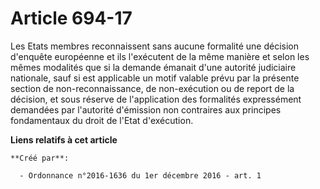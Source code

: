 # Article 694-17

Les Etats membres reconnaissent sans aucune formalité une décision  d'enquête européenne et ils l'exécutent de la même
manière et selon les  mêmes modalités que si la demande émanait d'une autorité judiciaire  nationale, sauf si est applicable
un motif valable prévu par la présente  section de non-reconnaissance, de non-exécution ou de report de la  décision, et sous
réserve de l'application des formalités expressément  demandées par l'autorité d'émission non contraires aux principes
fondamentaux du droit de l'Etat d'exécution.

**Liens relatifs à cet article**

	**Créé par**:

	  - Ordonnance n°2016-1636 du 1er décembre 2016 - art. 1

